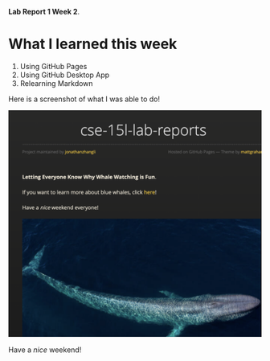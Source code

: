 **Lab Report 1 Week 2**. 

# What I learned this week  
1. Using GitHub Pages
2. Using GitHub Desktop App
3. Relearning Markdown

Here is a screenshot of what I was able to do!

![Lab Report 1](ss.png)  

Have a _nice_ weekend!  